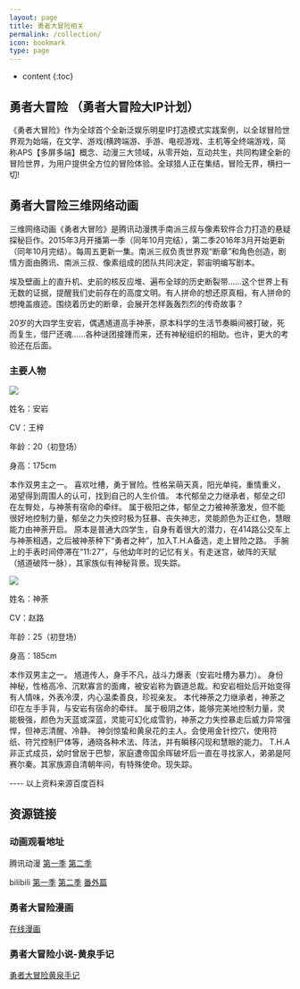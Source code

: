 ```yaml
---
layout: page
title: 勇者大冒险相关
permalink: /collection/
icon: bookmark
type: page
---
```

* content
{:toc}


## 勇者大冒险 （勇者大冒险大IP计划）


《勇者大冒险》作为全球首个全新泛娱乐明星IP打造模式实践案例，以全球冒险世界观为始端，在文学、游戏(横跨端游、手游、电视游戏、主机等全终端游戏，简称APS【多屏多端】概念、动漫三大领域，从零开始，互动共生，共同构建全新的冒险世界，为用户提供全方位的冒险体验。全球猎人正在集结，冒险无界，横扫一切!


## 勇者大冒险三维网络动画


三维网络动画《勇者大冒险》是腾讯动漫携手南派三叔与像素软件合力打造的悬疑探秘巨作。2015年3月开播第一季（同年10月完结），第二季2016年3月开始更新（同年10月完结）。每周五更新一集。南派三叔负责世界观“断章”和角色创造，剧情方面由腾讯、南派三叔、像素组成的团队共同决定，郭宙明编写剧本。


埃及壁画上的直升机、史前的核反应堆、遍布全球的历史断裂带…...这个世界上有无数的证据，提醒我们史前存在的高度文明。有人拼命的想还原真相，有人拼命的想掩盖痕迹。围绕着历史的断章，会展开怎样轰轰烈烈的传奇故事？


20岁的大四学生安岩，偶遇馗道高手神荼，原本科学的生活节奏瞬间被打破，死而复生，借尸还魂……各种谜团接踵而来，还有神秘组织的相助。也许，更大的考验还在后面。


### 主要人物

![](https://gss2.bdstatic.com/-fo3dSag_xI4khGkpoWK1HF6hhy/baike/c0%3Dbaike80%2C5%2C5%2C80%2C26/sign=099c0379741ed21b6dc426b7cc07b6a1/472309f790529822fc06ab48deca7bcb0a46d400.jpg)


姓名：安岩

CV：王梓

年龄：20（初登场）

身高：175cm

本作双男主之一。
喜欢吐槽，勇于冒险。性格呆萌天真，阳光单纯，重情重义，渴望得到周围人的认可，找到自己的人生价值。
本代郁垒之力继承者，郁垒之印在左臀处，与神荼有宿命的牵绊。
属于极阳之体，郁垒之力被神荼激发，但不能很好地控制力量，郁垒之力失控时极为狂暴、丧失神志，灵能颜色为正红色，慧眼能力由神荼开启。
原本是普通大四学生，自身有着很大的潜力，在414路公交车上与神荼相遇，之后被神荼种下“勇者之种”，加入T.H.A备选，走上冒险之路。
手腕上的手表时间停滞在“11:27”，与他幼年时的记忆有关。有走迷宫，破阵的天赋（馗道破阵一脉），其家族似有神秘背景。现失踪。



![](https://gss3.bdstatic.com/7Po3dSag_xI4khGkpoWK1HF6hhy/baike/c0%3Dbaike116%2C5%2C5%2C116%2C38/sign=970ab363b53eb13550cabfe9c777c3b6/4610b912c8fcc3ced4fd56b89b45d688d43f207f.jpg)


姓名：神荼

CV：赵路

年龄：25（初登场）

身高：185cm

本作双男主之一。
馗道传人，身手不凡，战斗力爆表（安岩吐槽为暴力）。
身份神秘，性格高冷、沉默寡言的面瘫，被安岩称为霸道总裁。和安岩相处后开始变得有人情味，外表冷漠，内心温柔善良，珍视亲友。
本代神荼之力继承者，神荼之印在左手手背，与安岩有宿命的牵绊。
属于极阴之体，能够完美地控制力量，灵能极强，颜色为天蓝或深蓝，灵能可幻化成雪豹，神荼之力失控暴走后威力异常强悍，但神志清醒、冷静。
神剑惊蛰和黄泉花的主人。会使用金针控穴，使用符纸、符咒控制尸体等，通晓各种术法、阵法，并有瞬移闪现和慧眼的能力。
T.H.A非正式成员，幼时曾居于巴黎，家庭遭帝国余晖破坏后一直在寻找家人，弟弟是阿赛尔秦。其家族源自清朝年间，有特殊使命。现失踪。


---- 以上资料来源百度百科


## 资源链接

### 动画观看地址

腾讯动漫
[第一季](https://v.qq.com/x/cover/tjcnpm8ju18qojf/e0016gfk2qy.html?)  [第二季](http://v.qq.com/detail/q/qkqu2uoheupjd48.html)

bilibili
[第一季](https://bangumi.bilibili.com/anime/2542) [第二季](https://bangumi.bilibili.com/anime/3506) [番外篇](https://bangumi.bilibili.com/anime/4585)


### 勇者大冒险漫画

[在线漫画](http://ac.qq.com/Comic/comicInfo/id/536716/)

### 勇者大冒险小说-黄泉手记

[勇者大冒险黄泉手记](https://book.qidian.com/info/3631210)

